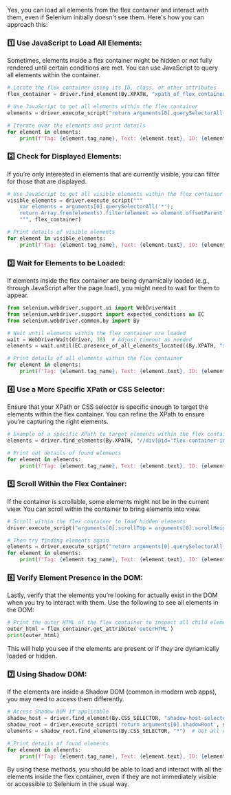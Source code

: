 Yes, you can load all elements from the flex container and interact with them, even if Selenium initially doesn't see them. Here's how you can approach this:

### 1️⃣ **Use JavaScript to Load All Elements:**

Sometimes, elements inside a flex container might be hidden or not fully rendered until certain conditions are met. You can use JavaScript to query all elements within the container.

```python
# Locate the flex container using its ID, class, or other attributes
flex_container = driver.find_element(By.XPATH, "xpath_of_flex_container")  # Replace with your actual XPath

# Use JavaScript to get all elements within the flex container
elements = driver.execute_script("return arguments[0].querySelectorAll('*');", flex_container)

# Iterate over the elements and print details
for element in elements:
    print(f"Tag: {element.tag_name}, Text: {element.text}, ID: {element.get_attribute('id')}, Class: {element.get_attribute('class')}")
```

### 2️⃣ **Check for Displayed Elements:**

If you’re only interested in elements that are currently visible, you can filter for those that are displayed.

```python
# Use JavaScript to get all visible elements within the flex container
visible_elements = driver.execute_script("""
    var elements = arguments[0].querySelectorAll('*');
    return Array.from(elements).filter(element => element.offsetParent !== null);
    """, flex_container)

# Print details of visible elements
for element in visible_elements:
    print(f"Tag: {element.tag_name}, Text: {element.text}, ID: {element.get_attribute('id')}, Class: {element.get_attribute('class')}")
```

### 3️⃣ **Wait for Elements to be Loaded:**

If elements inside the flex container are being dynamically loaded (e.g., through JavaScript after the page load), you might need to wait for them to appear.

```python
from selenium.webdriver.support.ui import WebDriverWait
from selenium.webdriver.support import expected_conditions as EC
from selenium.webdriver.common.by import By

# Wait until elements within the flex container are loaded
wait = WebDriverWait(driver, 30)  # Adjust timeout as needed
elements = wait.until(EC.presence_of_all_elements_located((By.XPATH, "xpath_of_flex_container//*")))

# Print details of all elements within the flex container
for element in elements:
    print(f"Tag: {element.tag_name}, Text: {element.text}, ID: {element.get_attribute('id')}, Class: {element.get_attribute('class')}")
```

### 4️⃣ **Use a More Specific XPath or CSS Selector:**

Ensure that your XPath or CSS selector is specific enough to target the elements within the flex container. You can refine the XPath to ensure you’re capturing the right elements.

```python
# Example of a specific XPath to target elements within the flex container
elements = driver.find_elements(By.XPATH, "//div[@id='flex-container-id']//button")  # Replace with actual container and element tags

# Print out details of found elements
for element in elements:
    print(f"Tag: {element.tag_name}, Text: {element.text}, ID: {element.get_attribute('id')}, Class: {element.get_attribute('class')}")
```

### 5️⃣ **Scroll Within the Flex Container:**

If the container is scrollable, some elements might not be in the current view. You can scroll within the container to bring elements into view.

```python
# Scroll within the flex container to load hidden elements
driver.execute_script("arguments[0].scrollTop = arguments[0].scrollHeight;", flex_container)

# Then try finding elements again
elements = driver.execute_script("return arguments[0].querySelectorAll('*');", flex_container)
for element in elements:
    print(f"Tag: {element.tag_name}, Text: {element.text}, ID: {element.get_attribute('id')}, Class: {element.get_attribute('class')}")
```

### 6️⃣ **Verify Element Presence in the DOM:**

Lastly, verify that the elements you’re looking for actually exist in the DOM when you try to interact with them. Use the following to see all elements in the DOM:

```python
# Print the outer HTML of the flex container to inspect all child elements
outer_html = flex_container.get_attribute('outerHTML')
print(outer_html)
```

This will help you see if the elements are present or if they are dynamically loaded or hidden.

### 7️⃣ **Using Shadow DOM:**

If the elements are inside a Shadow DOM (common in modern web apps), you may need to access them differently.

```python
# Access Shadow DOM if applicable
shadow_host = driver.find_element(By.CSS_SELECTOR, "shadow-host-selector")  # Replace with the shadow host selector
shadow_root = driver.execute_script('return arguments[0].shadowRoot', shadow_host)
elements = shadow_root.find_elements(By.CSS_SELECTOR, "*")  # Get all elements within the Shadow DOM

# Print details of found elements
for element in elements:
    print(f"Tag: {element.tag_name}, Text: {element.text}, ID: {element.get_attribute('id')}, Class: {element.get_attribute('class')}")
```

By using these methods, you should be able to load and interact with all the elements inside the flex container, even if they are not immediately visible or accessible to Selenium in the usual way.
